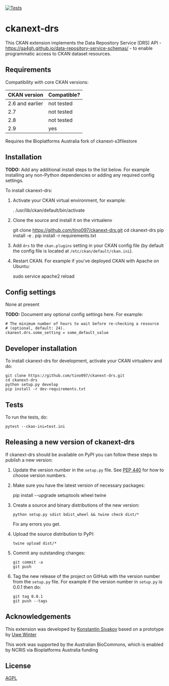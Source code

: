 [![Tests](https://github.com/tino097/ckanext-drs/workflows/Tests/badge.svg?branch=main)](https://github.com/tino097/ckanext-drs/actions)

# ckanext-drs

This CKAN extension implements the Data Repository Service (DRS) API - https://ga4gh.github.io/data-repository-service-schemas/ - to
enable programmatic access to CKAN dataset resources.


## Requirements

Compatibility with core CKAN versions:

| CKAN version    | Compatible?   |
| --------------- | ------------- |
| 2.6 and earlier | not tested    |
| 2.7             | not tested    |
| 2.8             | not tested    |
| 2.9             | yes           |

Requires the Bioplatforms Australia fork of ckanext-s3filestore

## Installation

**TODO:** Add any additional install steps to the list below.
   For example installing any non-Python dependencies or adding any required
   config settings.

To install ckanext-drs:

1. Activate your CKAN virtual environment, for example:

     . /usr/lib/ckan/default/bin/activate

2. Clone the source and install it on the virtualenv

    git clone https://github.com/tino097/ckanext-drs.git
    cd ckanext-drs
    pip install -e .
	pip install -r requirements.txt

3. Add `drs` to the `ckan.plugins` setting in your CKAN
   config file (by default the config file is located at
   `/etc/ckan/default/ckan.ini`).

4. Restart CKAN. For example if you've deployed CKAN with Apache on Ubuntu:

     sudo service apache2 reload


## Config settings

None at present

**TODO:** Document any optional config settings here. For example:

	# The minimum number of hours to wait before re-checking a resource
	# (optional, default: 24).
	ckanext.drs.some_setting = some_default_value


## Developer installation

To install ckanext-drs for development, activate your CKAN virtualenv and
do:

    git clone https://github.com/tino097/ckanext-drs.git
    cd ckanext-drs
    python setup.py develop
    pip install -r dev-requirements.txt


## Tests

To run the tests, do:

    pytest --ckan-ini=test.ini


## Releasing a new version of ckanext-drs

If ckanext-drs should be available on PyPI you can follow these steps to publish a new version:

1. Update the version number in the `setup.py` file. See [PEP 440](http://legacy.python.org/dev/peps/pep-0440/#public-version-identifiers) for how to choose version numbers.

2. Make sure you have the latest version of necessary packages:

    pip install --upgrade setuptools wheel twine

3. Create a source and binary distributions of the new version:

       python setup.py sdist bdist_wheel && twine check dist/*

   Fix any errors you get.

4. Upload the source distribution to PyPI:

       twine upload dist/*

5. Commit any outstanding changes:

       git commit -a
       git push

6. Tag the new release of the project on GitHub with the version number from
   the `setup.py` file. For example if the version number in `setup.py` is
   0.0.1 then do:

       git tag 0.0.1
       git push --tags


## Acknowledgements

This extension was developed by [Konstantin Sivakov](https://github.com/tino097) based on a prototype by [Uwe Winter](https://github.com/uwint)

This work was supported by the Australian BioCommons, which is enabled by NCRIS via Bioplatforms Australia funding

## License

[AGPL](https://www.gnu.org/licenses/agpl-3.0.en.html)
